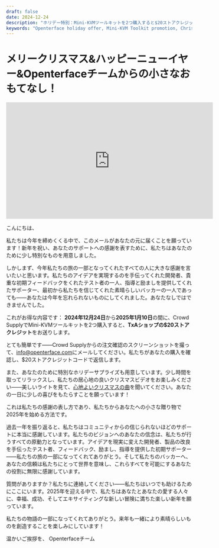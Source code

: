 ```yaml
---
draft: false
date: 2024-12-24
description: "ホリデー特別：Mini-KVMツールキットを2つ購入すると$20ストアクレジットを獲得！Openterfaceと一緒にクリスマスと新年を祝いましょう、12月24日-1月10日開催。さらに：私たちのフェスティブなクリスマスビデオと年末メッセージをお楽しみください。"
keywords: "Openterface holiday offer, Mini-KVM Toolkit promotion, Christmas special, tech holiday deals, $20 store credit, New Year tech offer, Crowd Supply promotion, TxA shop credit, holiday tech sale, Christmas 2024, tech gifts, Mini-KVM bundle, year-end offer"
---
```


# メリークリスマス&ハッピーニューイヤー&Openterfaceチームからの小さなおもてなし！

<iframe width="560" height="315" loading="lazy" src="https://www.youtube.com/embed/wEWAhXCXQ1E?si=RU4QVXxP_Fi6WAu_" title="YouTube video player" frameborder="0" allow="accelerometer; autoplay; clipboard-write; encrypted-media; gyroscope; picture-in-picture; web-share" referrerpolicy="strict-origin-when-cross-origin" allowfullscreen></iframe>

こんにちは、

私たちは今年を締めくくる中で、このメールがあなたの元に届くことを願っています！新年を祝い、あなたのサポートへの感謝を表すために、私たちはあなたのために少し特別なものを用意しました。

しかしまず、今年私たちの旅の一部となってくれたすべての人に大きな感謝を言いたいと思います。私たちのアイデアを実現するのを手伝ってくれた開発者、貴重な初期フィードバックをくれたテスト者の一人、指導と励ましを提供してくれたサポーター、最初から私たちを信じてくれた素晴らしいバッカーの一人であっても——あなたは今年を忘れられないものにしてくれました。あなたなしではできませんでした。

これがお得な内容です：
**2024年12月24日**から**2025年1月10日**の間に、Crowd SupplyでMini-KVMツールキットを2つ購入すると、**TxAショップの$20ストアクレジット**をお送りします。

とても簡単です——Crowd Supplyからの注文確認のスクリーンショットを撮って、[info@openterface.com](mailto:info@openterface.com)にメールしてください。私たちがあなたの購入を確認し、$20ストアクレジットコードで返信します。

また、あなたのために特別なホリデーサプライズも用意しています。少し時間を取ってリラックスし、私たちの居心地の良いクリスマスビデオをお楽しみください——美しいライトを見て、[心地よいクリスマスの曲](https://www.youtube.com/watch?v=wEWAhXCXQ1E)を聞いてください。あなたの一日に少しの喜びをもたらすことを願っています！

これは私たちの感謝の表し方であり、私たちからあなたへの小さな贈り物で2025年を始める方法です。

過去一年を振り返ると、私たちはコミュニティからの信じられないほどのサポートに本当に感謝しています。私たちのビジョンへのあなたの信念は、私たちが行うすべての原動力となっています。アイデアを現実に変えた開発者、製品の改良を手伝ったテスト者、フィードバック、励まし、指導を提供した初期サポーター——私たちの旅の一部になってくれてありがとう。そして私たちのバッカーへ、あなたの信頼は私たちにとって世界を意味し、これらすべてを可能にするあなたの役割に無限に感謝しています。

質問がありますか？私たちに連絡してください——私たちはいつでも助けるためにここにいます。2025年を迎える中で、私たちはあなたとあなたの愛する人々に、幸福、成功、そしてエキサイティングな新しい冒険に満ちた楽しい新年を願っています。

私たちの物語の一部になってくれてありがとう。来年も一緒により素晴らしいものを創造することを楽しみにしています！

温かいご挨拶を、
Openterfaceチーム
